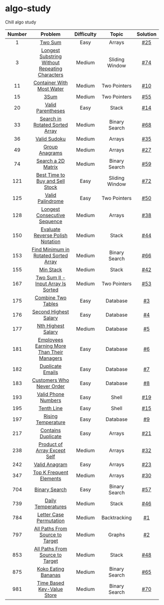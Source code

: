 # algo-study
Chill algo study

| Number |                                                             Problem                                                             | Difficulty |     Topic      |        Solution         |
|:------:|:-------------------------------------------------------------------------------------------------------------------------------:|:----------:|:--------------:|:-----------------------:|
|   1    |                                        [Two Sum](https://leetcode.com/problems/two-sum/)                                        |    Easy    |     Arrays     | [#25](/../../issues/25) |
|   3    | [Longest Substring Without Repeating Characters](https://leetcode.com/problems/longest-substring-without-repeating-characters/) |   Medium   | Sliding Window | [#74](/../../issues/74) |
|   11   |                      [Container With Most Water](https://leetcode.com/problems/container-with-most-water/)                      |   Medium   |  Two Pointers  | [#10](/../../issues/10) |
|   15   |                                           [3Sum](https://leetcode.com/problems/3sum/)                                           |   Medium   |  Two Pointers  | [#55](/../../issues/55) |
|   20   |                              [Valid Parentheses](https://leetcode.com/problems/valid-parentheses/)                              |    Easy    |     Stack      | [#14](/../../issues/14) |
|   33   |                 [Search in Rotated Sorted Array](https://leetcode.com/problems/search-in-rotated-sorted-array/)                 |   Medium   | Binary Search  | [#68](/../../issues/68) |
|   36   |                                   [Valid Sudoku](https://leetcode.com/problems/valid-sudoku/)                                   |   Medium   |     Arrays     | [#35](/../../issues/35) |
|   49   |                                 [Group Anagrams](https://leetcode.com/problems/group-anagrams/)                                 |   Medium   |     Arrays     | [#27](/../../issues/27) |
|   74   |                             [Search a 2D Matrix](https://leetcode.com/problems/search-a-2d-matrix/)                             |   Medium   | Binary Search  | [#59](/../../issues/59) |
|  121   |                [Best Time to Buy and Sell Stock](https://leetcode.com/problems/best-time-to-buy-and-sell-stock/)                |    Easy    | Sliding Window | [#72](/../../issues/72) |
|  125   |                               [Valid Palindrome](https://leetcode.com/problems/valid-palindrome/)                               |    Easy    |  Two Pointers  | [#50](/../../issues/50) |
|  128   |                   [Longest Consecutive Sequence](https://leetcode.com/problems/longest-consecutive-sequence/)                   |   Medium   |     Arrays     | [#38](/../../issues/38) |
|  150   |               [Evaluate Reverse Polish Notation](https://leetcode.com/problems/evaluate-reverse-polish-notation/)               |   Medium   |     Stack      | [#44](/../../issues/44) |
|  153   |           [Find Minimum in Rotated Sorted Array](https://leetcode.com/problems/find-minimum-in-rotated-sorted-array/)           |   Medium   | Binary Search  | [#66](/../../issues/66) |
|  155   |                                      [Min Stack](https://leetcode.com/problems/min-stack/)                                      |   Medium   |     Stack      | [#42](/../../issues/42) |
|  167   |        [Two Sum II - Input Array Is Sorted](https://leetcode.com/problems/two-sum-ii-input-array-is-sorted/description/)        |   Medium   |  Two Pointers  | [#53](/../../issues/53) |
|  175   |                             [Combine Two Tables](https://leetcode.com/problems/combine-two-tables/)                             |    Easy    |    Database    |  [#3](/../../issues/3)  |
|  176   |                          [Second Highest Salary](https://leetcode.com/problems/second-highest-salary/)                          |    Easy    |    Database    |  [#4](/../../issues/4)  |
|  177   |                             [Nth Highest Salary](https://leetcode.com/problems/nth-highest-salary/)                             |   Medium   |    Database    |  [#5](/../../issues/5)  |
|  181   |     [Employees Earning More Than Their Managers](https://leetcode.com/problems/employees-earning-more-than-their-managers/)     |    Easy    |    Database    |  [#6](/../../issues/6)  |
|  182   |                               [Duplicate Emails](https://leetcode.com/problems/duplicate-emails/)                               |    Easy    |    Database    |  [#7](/../../issues/7)  |
|  183   |                      [Customers Who Never Order](https://leetcode.com/problems/customers-who-never-order/)                      |    Easy    |    Database    |  [#8](/../../issues/8)  |
|  193   |                            [Valid Phone Numbers](https://leetcode.com/problems/valid-phone-numbers/)                            |    Easy    |     Shell      | [#19](/../../issues/19) |
|  195   |                                     [Tenth Line](https://leetcode.com/problems/tenth-line/)                                     |    Easy    |     Shell      | [#15](/../../issues/15) |
|  197   |                             [Rising Temperature](https://leetcode.com/problems/rising-temperature/)                             |    Easy    |    Database    |  [#9](/../../issues/9)  |
|  217   |                             [Contains Duplicate](https://leetcode.com/problems/contains-duplicate/)                             |    Easy    |     Arrays     | [#21](/../../issues/21) |
|  238   |                   [Product of Array Except Self](https://leetcode.com/problems/product-of-array-except-self/)                   |   Medium   |     Arrays     | [#32](/../../issues/32) |
|  242   |                                  [Valid Anagram](https://leetcode.com/problems/valid-anagram/)                                  |    Easy    |     Arrays     | [#23](/../../issues/23) |
|  347   |                        [Top K Frequent Elements](https://leetcode.com/problems/top-k-frequent-elements/)                        |   Medium   |     Arrays     | [#30](/../../issues/30) |
|  704   |                                  [Binary Search](https://leetcode.com/problems/binary-search/)                                  |    Easy    | Binary Search  | [#57](/../../issues/57) |
|  739   |                             [Daily Temperatures](https://leetcode.com/problems/daily-temperatures/)                             |   Medium   |     Stack      | [#46](/../../issues/46) |
|  784   |                        [Letter Case Permutation](https://leetcode.com/problems/letter-case-permutation/)                        |   Medium   |  Backtracking  |  [#1](/../../issues/1)  |
|  797   |                [All Paths From Source to Target](https://leetcode.com/problems/all-paths-from-source-to-target/)                |   Medium   |     Graphs     |  [#2](/../../issues/2)  |
|  853   |                           [All Paths From Source to Target](https://leetcode.com/problems/car-fleet/)                           |   Medium   |     Stack      | [#48](/../../issues/48) |
|  875   |                            [Koko Eating Bananas](https://leetcode.com/problems/koko-eating-bananas/)                            |   Medium   | Binary Search  | [#65](/../../issues/65) |
|  981   |                     [Time Based Key-Value Store](https://leetcode.com/problems/time-based-key-value-store/)                     |   Medium   | Binary Search  | [#70](/../../issues/70) |
